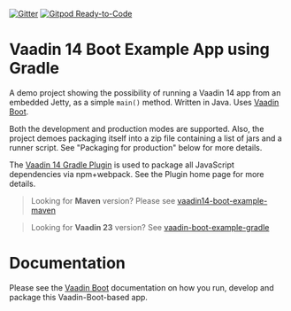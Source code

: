 [![Gitter](https://badges.gitter.im/Join%20Chat.svg)](https://gitter.im/vaadin-flow/Lobby#?utm_source=badge&utm_medium=badge&utm_campaign=pr-badge)
[![Gitpod Ready-to-Code](https://img.shields.io/badge/Gitpod-Ready--to--Code-blue?logo=gitpod)](https://gitpod.io/#https://github.com/mvysny/vaadin14-boot-example-gradle)

# Vaadin 14 Boot Example App using Gradle

A demo project showing the possibility of running a Vaadin 14 app from an
embedded Jetty, as a simple `main()` method. Written in Java. Uses [Vaadin Boot](https://github.com/mvysny/vaadin-boot).

Both the development and production modes are supported. Also, the project
demoes packaging itself into a zip file containing
a list of jars and a runner script. See "Packaging for production" below
for more details.

The [Vaadin 14 Gradle Plugin](https://github.com/vaadin/vaadin-gradle-plugin)
is used to package all JavaScript dependencies via npm+webpack. See the Plugin
home page for more details.

> Looking for **Maven** version? Please see [vaadin14-boot-example-maven](https://github.com/mvysny/vaadin14-boot-example-maven)

> Looking for **Vaadin 23** version? See [vaadin-boot-example-gradle](https://github.com/mvysny/vaadin-boot-example-gradle)

# Documentation

Please see the [Vaadin Boot](https://github.com/mvysny/vaadin-boot#preparing-environment) documentation
on how you run, develop and package this Vaadin-Boot-based app.

